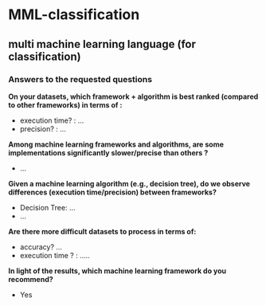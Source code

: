 # MML-classification
## multi machine learning language (for classification) 

### Answers to the requested questions

**On your datasets, which framework + algorithm is best ranked (compared to other frameworks) in terms of :**
+ execution time? : ...
+ precision? : ...


**Among machine learning frameworks and algorithms, are some implementations significantly slower/precise than others ?**
+ ...

**Given a machine learning algorithm (e.g., decision tree), do we observe differences (execution time/precision) between frameworks?**
+ Decision Tree: ...
+ ...

**Are there more difficult datasets to process in terms of:**
+ accuracy? ...
+ execution time ? : .....

**In light of the results, which machine learning framework do you recommend?**
+ Yes